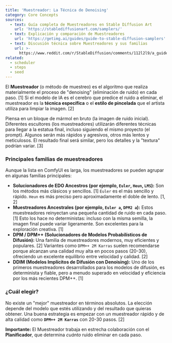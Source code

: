 ```yaml
---
title: 'Muestreador: La Técnica de Denoising'
category: Core Concepts
sources:
  - text: Guía completa de Muestreadores en Stable Diffusion Art
    url: 'https://stablediffusionart.com/samplers/'
  - text: Explicación y comparación de Muestreadores
    url: 'https://getimg.ai/guides/guide-to-stable-diffusion-samplers'
  - text: Discusión técnica sobre Muestreadores y sus familias
    url: >-
      https://www.reddit.com/r/StableDiffusion/comments/112l2l9/a_guide_to_the_various_samplers_and_what_they_do/
related:
  - scheduler
  - steps
  - seed
---
```


El **Muestreador** (o método de muestreo) es el algoritmo que realiza materialmente el proceso de "denoising" (eliminación de ruido) en cada paso. [1] Si el modelo de IA es el cerebro que predice el ruido a eliminar, el muestreador es la **técnica específica** o el **estilo de pincelada** que el artista utiliza para limpiar la imagen. [2]

Piensa en un bloque de mármol en bruto (la imagen de ruido inicial). Diferentes escultores (los muestreadores) utilizarán diferentes técnicas para llegar a la estatua final, incluso siguiendo el mismo proyecto (el prompt). Algunos serán más rápidos y agresivos, otros más lentos y meticulosos. El resultado final será similar, pero los detalles y la "textura" podrían variar. [3]

### Principales familias de muestreadores

Aunque la lista en ComfyUI es larga, los muestreadores se pueden agrupar en algunas familias principales:

- **Solucionadores de EDO Ancestros (por ejemplo, `Euler`, `Heun`, `LMS`):** Son los métodos más clásicos y sencillos. [1] `Euler` es el más sencillo y rápido. `Heun` es más preciso pero aproximadamente el doble de lento. [1, 2]
- **Muestreadores Ancestrales (por ejemplo, `Euler a`, `DPM2 a`):** Estos muestreadores reinyectan una pequeña cantidad de ruido en cada paso. [1] Esto los hace no deterministas: incluso con la misma semilla, la imagen final puede variar ligeramente. Son excelentes para la exploración creativa. [1]
- **DPM / DPM++ (Solucionadores de Modelos Probabilísticos de Difusión):** Una familia de muestreadores modernos, muy eficientes y populares. [2] Variantes como `DPM++ 2M Karras` suelen recomendarse porque alcanzan una calidad muy alta en pocos pasos (20-30), ofreciendo un excelente equilibrio entre velocidad y calidad. [2]
- **DDIM (Modelos Implícitos de Difusión con Denoising):** Uno de los primeros muestreadores desarrollados para los modelos de difusión, es determinista y fiable, pero a menudo superado en velocidad y eficiencia por los más recientes DPM++. [1]

### ¿Cuál elegir?

No existe un "mejor" muestreador en términos absolutos. La elección depende del modelo que estés utilizando y del resultado que quieras obtener. Una buena estrategia es empezar con un muestreador rápido y de alta calidad como **`DPM++ 2M Karras`** con 20-30 pasos. [2]

**Importante:** El Muestreador trabaja en estrecha colaboración con el **Planificador**, que determina *cuánto* ruido eliminar en cada paso.

